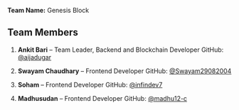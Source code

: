 **Team Name:** Genesis Block 

## Team Members

1. **Ankit Bari** – Team Leader, Backend and Blockchain Developer
   GitHub: [@aijadugar](https://github.com/aijadugar)  

2. **Swayam Chaudhary** – Frontend Developer
   GitHub: [@Swayam29082004](https://github.com/Swayam29082004)  

3. **Soham** – Frontend Developer
   GitHub: [@infindev7](https://github.com/infindev7)  

4. **Madhusudan** – Frontend Developer
   GitHub: [@madhu12-c](https://github.com/madhu12-c)  
